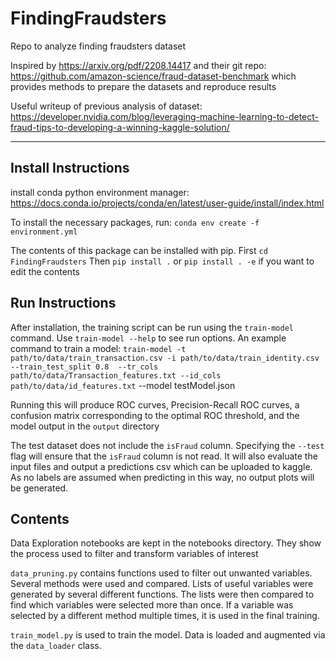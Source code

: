 # FindingFraudsters
Repo to analyze finding fraudsters dataset

Inspired by https://arxiv.org/pdf/2208.14417 and their git repo: https://github.com/amazon-science/fraud-dataset-benchmark which provides methods to prepare the datasets and reproduce results

Useful writeup of previous analysis of dataset: https://developer.nvidia.com/blog/leveraging-machine-learning-to-detect-fraud-tips-to-developing-a-winning-kaggle-solution/

---
## Install Instructions
install conda python environment manager: https://docs.conda.io/projects/conda/en/latest/user-guide/install/index.html

To install the necessary packages, run: `conda env create -f environment.yml`

The contents of this package can be installed with pip. 
First `cd FindingFraudsters`
Then `pip install .` or `pip install . -e` if you want to edit the contents

## Run Instructions
After installation, the training script can be run using the `train-model` command. Use `train-model --help` to see run options.
An example command to train a model:
`train-model -t path/to/data/train_transaction.csv -i path/to/data/train_identity.csv  --train_test_split 0.8  --tr_cols path/to/data/Transaction_features.txt --id_cols path/to/data/id_features.txt` --model testModel.json

Running this will produce ROC curves, Precision-Recall ROC curves, a confusion matrix corresponding to the optimal ROC threshold, and the model output in the `output` directory

The test dataset does not include the `isFraud` column. Specifying the `--test` flag will ensure that the `isFraud` column is not read. It will also evaluate the input files and output a predictions csv which can be uploaded to kaggle. As no labels are assumed when predicting in this way, no output plots will be generated.

## Contents
Data Exploration notebooks are kept in the notebooks directory. They show the process used to filter and transform variables of interest

`data_pruning.py` contains functions used to filter out unwanted variables. Several methods were used and compared. Lists of useful variables were generated by several different functions. The lists were then compared to find which variables were selected more than once. If a variable was selected by a different method multiple times, it is used in the final training.

`train_model.py` is used to train the model. Data is loaded and augmented via the `data_loader` class. 
